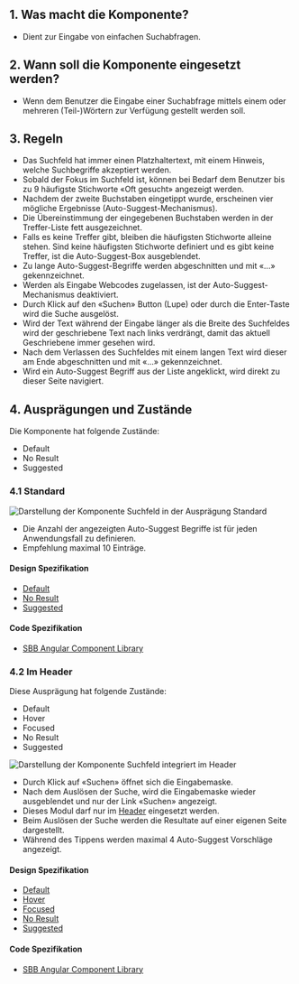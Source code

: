 ## 1. Was macht die Komponente?
* Dient zur Eingabe von einfachen Suchabfragen.

## 2. Wann soll die Komponente eingesetzt werden? 
* Wenn dem Benutzer die Eingabe einer Suchabfrage mittels einem oder mehreren (Teil-)Wörtern zur Verfügung gestellt werden soll.

## 3. Regeln
* Das Suchfeld hat immer einen Platzhaltertext, mit einem Hinweis, welche Suchbegriffe akzeptiert werden.
* Sobald der Fokus im Suchfeld ist, können bei Bedarf dem Benutzer bis zu 9 häufigste Stichworte «Oft gesucht» angezeigt werden.
* Nachdem der zweite Buchstaben eingetippt wurde, erscheinen vier mögliche Ergebnisse (Auto-Suggest-Mechanismus).
* Die Übereinstimmung der eingegebenen Buchstaben werden in der Treffer-Liste fett ausgezeichnet.
* Falls es keine Treffer gibt, bleiben die häufigsten Stichworte alleine stehen. Sind keine häufigsten Stichworte definiert und es gibt keine Treffer, ist die Auto-Suggest-Box ausgeblendet.
* Zu lange Auto-Suggest-Begriffe werden abgeschnitten und mit «...» gekennzeichnet.
* Werden als Eingabe Webcodes zugelassen, ist der Auto-Suggest-Mechanismus deaktiviert.
* Durch Klick auf den «Suchen» Button (Lupe) oder durch die Enter-Taste wird die Suche ausgelöst.
* Wird der Text während der Eingabe länger als die Breite des Suchfeldes wird der geschriebene Text nach links verdrängt, damit das aktuell Geschriebene immer gesehen wird.
* Nach dem Verlassen des Suchfeldes mit einem langen Text wird dieser am Ende abgeschnitten und mit «\...» gekennzeichnet.
* Wird ein Auto-Suggest Begriff aus der Liste angeklickt, wird direkt zu dieser Seite navigiert.

## 4. Ausprägungen und Zustände 
Die Komponente hat folgende Zustände:
* Default
* No Result
* Suggested
 
### 4.1 Standard
![Darstellung der Komponente Suchfeld in der Ausprägung Standard](https://raw.githubusercontent.com/sbb-design-systems/sbb-design-system/master/website/components/searchfield/images/searchfield_default.png 'class: image')
* Die Anzahl der angezeigten Auto-Suggest Begriffe ist für jeden Anwendungsfall zu definieren.
* Empfehlung maximal 10 Einträge.

#### Design Spezifikation
* [Default](https://sbb.invisionapp.com/d/main#/console/15744722/344622859/inspect)
* [No Result](https://sbb.invisionapp.com/d/main#/console/15744722/344622860/inspect)
* [Suggested](https://sbb.invisionapp.com/d/main#/console/15744722/344622861/inspect)

#### Code Spezifikation
* [SBB Angular Component Library](https://sbb-angular.app.sbb.ch/latest/content/search)

### 4.2 Im Header
Diese Ausprägung hat folgende Zustände:
* Default
* Hover
* Focused
* No Result
* Suggested

![Darstellung der Komponente Suchfeld integriert im Header](https://raw.githubusercontent.com/sbb-design-systems/sbb-design-system/master/website/components/searchfield/images/searchfield_header.png 'class: image')
* Durch Klick auf «Suchen» öffnet sich die Eingabemaske.
* Nach dem Auslösen der Suche, wird die Eingabemaske wieder ausgeblendet und nur der Link «Suchen» angezeigt.
* Dieses Modul darf nur im [Header](https://digital.sbb.ch/de/modules/header) eingesetzt werden.
* Beim Auslösen der Suche werden die Resultate auf einer eigenen Seite dargestellt.
* Während des Tippens werden maximal 4 Auto-Suggest Vorschläge angezeigt.

#### Design Spezifikation
* [Default](https://sbb.invisionapp.com/d/main#/console/15744722/344622862/inspect)
* [Hover](https://sbb.invisionapp.com/d/main#/console/15744722/344622863/inspect)
* [Focused](https://sbb.invisionapp.com/d/main#/console/15744722/344622864/inspect)
* [No Result](https://sbb.invisionapp.com/d/main#/console/15744722/344622865/inspect)
* [Suggested](https://sbb.invisionapp.com/d/main#/console/15744722/344622866/inspect)

#### Code Spezifikation
* [SBB Angular Component Library](https://sbb-angular.app.sbb.ch/latest/content/search)